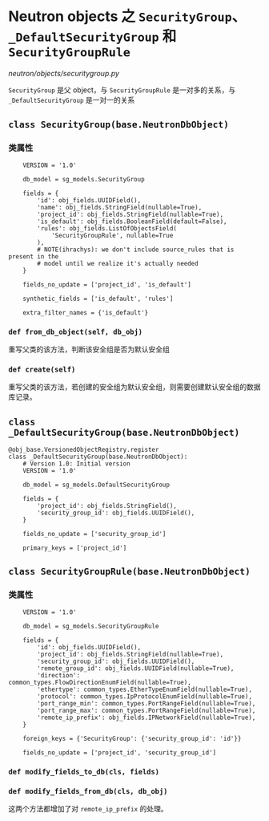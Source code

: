 # Neutron objects 之 `SecurityGroup`、 `_DefaultSecurityGroup` 和 `SecurityGroupRule`

*neutron/objects/securitygroup.py*

`SecurityGroup` 是父 object，与 `SecurityGroupRule` 是一对多的关系，与 `_DefaultSecurityGroup` 是一对一的关系

## `class SecurityGroup(base.NeutronDbObject)`

### 类属性

```
    VERSION = '1.0'

    db_model = sg_models.SecurityGroup

    fields = {
        'id': obj_fields.UUIDField(),
        'name': obj_fields.StringField(nullable=True),
        'project_id': obj_fields.StringField(nullable=True),
        'is_default': obj_fields.BooleanField(default=False),
        'rules': obj_fields.ListOfObjectsField(
            'SecurityGroupRule', nullable=True
        ),
        # NOTE(ihrachys): we don't include source_rules that is present in the
        # model until we realize it's actually needed
    }

    fields_no_update = ['project_id', 'is_default']

    synthetic_fields = ['is_default', 'rules']

    extra_filter_names = {'is_default'}
```

### `def from_db_object(self, db_obj)`

重写父类的该方法，判断该安全组是否为默认安全组

### `def create(self)`

重写父类的该方法，若创建的安全组为默认安全组，则需要创建默认安全组的数据库记录。

## `class _DefaultSecurityGroup(base.NeutronDbObject)`

```
@obj_base.VersionedObjectRegistry.register
class _DefaultSecurityGroup(base.NeutronDbObject):
    # Version 1.0: Initial version
    VERSION = '1.0'

    db_model = sg_models.DefaultSecurityGroup

    fields = {
        'project_id': obj_fields.StringField(),
        'security_group_id': obj_fields.UUIDField(),
    }

    fields_no_update = ['security_group_id']

    primary_keys = ['project_id']
```

## `class SecurityGroupRule(base.NeutronDbObject)`

### 类属性

```
    VERSION = '1.0'

    db_model = sg_models.SecurityGroupRule

    fields = {
        'id': obj_fields.UUIDField(),
        'project_id': obj_fields.StringField(nullable=True),
        'security_group_id': obj_fields.UUIDField(),
        'remote_group_id': obj_fields.UUIDField(nullable=True),
        'direction': common_types.FlowDirectionEnumField(nullable=True),
        'ethertype': common_types.EtherTypeEnumField(nullable=True),
        'protocol': common_types.IpProtocolEnumField(nullable=True),
        'port_range_min': common_types.PortRangeField(nullable=True),
        'port_range_max': common_types.PortRangeField(nullable=True),
        'remote_ip_prefix': obj_fields.IPNetworkField(nullable=True),
    }

    foreign_keys = {'SecurityGroup': {'security_group_id': 'id'}}

    fields_no_update = ['project_id', 'security_group_id']
```

### `def modify_fields_to_db(cls, fields)`

### `def modify_fields_from_db(cls, db_obj)`

这两个方法都增加了对 `remote_ip_prefix` 的处理。